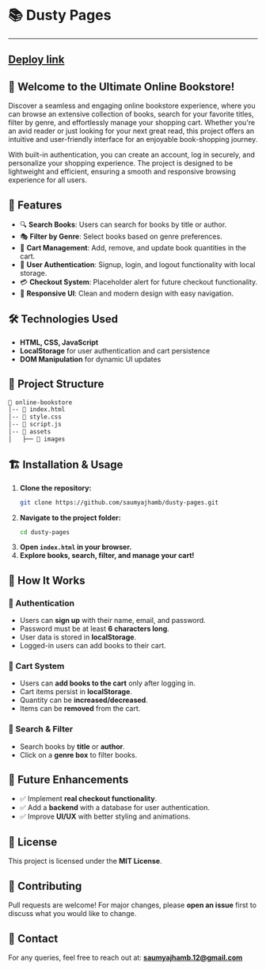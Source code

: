 # 📚 Dusty Pages

---
[Deploy link](https://dustypages.netlify.app/#)
---
## 🌟 Welcome to the Ultimate Online Bookstore!

Discover a seamless and engaging online bookstore experience, where you can browse an extensive collection of books, search for your favorite titles, filter by genre, and effortlessly manage your shopping cart. Whether you're an avid reader or just looking for your next great read, this project offers an intuitive and user-friendly interface for an enjoyable book-shopping journey.

With built-in authentication, you can create an account, log in securely, and personalize your shopping experience. The project is designed to be lightweight and efficient, ensuring a smooth and responsive browsing experience for all users.

## 🚀 Features

- 🔍 **Search Books**: Users can search for books by title or author.
- 🎭 **Filter by Genre**: Select books based on genre preferences.
- 🛒 **Cart Management**: Add, remove, and update book quantities in the cart.
- 🔑 **User Authentication**: Signup, login, and logout functionality with local storage.
- 💳 **Checkout System**: Placeholder alert for future checkout functionality.
- 🎨 **Responsive UI**: Clean and modern design with easy navigation.

## 🛠️ Technologies Used

- **HTML, CSS, JavaScript**
- **LocalStorage** for user authentication and cart persistence
- **DOM Manipulation** for dynamic UI updates

## 📂 Project Structure

```bash
📁 online-bookstore
│-- 📄 index.html
│-- 📄 style.css
│-- 📄 script.js
│-- 📁 assets
│   ├── 📄 images
```

## 🏗️ Installation & Usage

1. **Clone the repository:**
   ```sh
   git clone https://github.com/saumyajhamb/dusty-pages.git
   ```
2. **Navigate to the project folder:**
   ```sh
   cd dusty-pages
   ```
3. **Open `index.html` in your browser.**
4. **Explore books, search, filter, and manage your cart!**

## 🎯 How It Works

### 🔐 Authentication
- Users can **sign up** with their name, email, and password.
- Password must be at least **6 characters long**.
- User data is stored in **localStorage**.
- Logged-in users can add books to their cart.

### 🛒 Cart System
- Users can **add books to the cart** only after logging in.
- Cart items persist in **localStorage**.
- Quantity can be **increased/decreased**.
- Items can be **removed** from the cart.

### 🔎 Search & Filter
- Search books by **title** or **author**.
- Click on a **genre box** to filter books.

## 📌 Future Enhancements
- ✅ Implement **real checkout functionality**.
- ✅ Add a **backend** with a database for user authentication.
- ✅ Improve **UI/UX** with better styling and animations.

## 📜 License

This project is licensed under the **MIT License**.

## 🤝 Contributing

Pull requests are welcome! For major changes, please **open an issue** first to discuss what you would like to change.

## 📧 Contact

For any queries, feel free to reach out at: **saumyajhamb.12@gmail.com**

